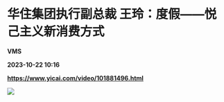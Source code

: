 # 华住集团执行副总裁 王玲：度假——悦己主义新消费方式
**VMS**

**2023-10-22 10:16**

**https://www.yicai.com/video/101881496.html**

![](http://imgcdn.yicai.com/vms-new/2023/10/f683e22e9de007507bf83e2ac2cf0a47_jZvz.jpg)